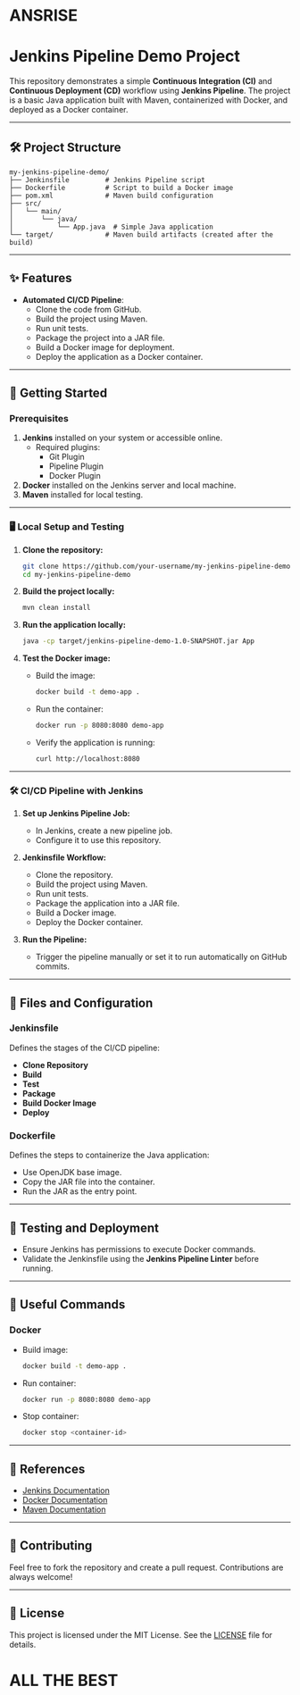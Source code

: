 # ANSRISE

# Jenkins Pipeline Demo Project

This repository demonstrates a simple **Continuous Integration (CI)** and **Continuous Deployment (CD)** workflow using **Jenkins Pipeline**. The project is a basic Java application built with Maven, containerized with Docker, and deployed as a Docker container.

---

## 🛠️ Project Structure

```
my-jenkins-pipeline-demo/
├── Jenkinsfile         # Jenkins Pipeline script
├── Dockerfile          # Script to build a Docker image
├── pom.xml             # Maven build configuration
├── src/
│   └── main/
│       └── java/
│           └── App.java  # Simple Java application
└── target/             # Maven build artifacts (created after the build)
```

---

## ✨ Features

- **Automated CI/CD Pipeline**:
  - Clone the code from GitHub.
  - Build the project using Maven.
  - Run unit tests.
  - Package the project into a JAR file.
  - Build a Docker image for deployment.
  - Deploy the application as a Docker container.

---

## 🚀 Getting Started

### Prerequisites
1. **Jenkins** installed on your system or accessible online.
   - Required plugins:
     - Git Plugin
     - Pipeline Plugin
     - Docker Plugin
2. **Docker** installed on the Jenkins server and local machine.
3. **Maven** installed for local testing.

---

### 🖥️ Local Setup and Testing

1. **Clone the repository:**
   ```bash
   git clone https://github.com/your-username/my-jenkins-pipeline-demo.git
   cd my-jenkins-pipeline-demo
   ```

2. **Build the project locally:**
   ```bash
   mvn clean install
   ```

3. **Run the application locally:**
   ```bash
   java -cp target/jenkins-pipeline-demo-1.0-SNAPSHOT.jar App
   ```

4. **Test the Docker image:**
   - Build the image:
     ```bash
     docker build -t demo-app .
     ```
   - Run the container:
     ```bash
     docker run -p 8080:8080 demo-app
     ```
   - Verify the application is running:
     ```bash
     curl http://localhost:8080
     ```

---

### 🛠️ CI/CD Pipeline with Jenkins

1. **Set up Jenkins Pipeline Job:**
   - In Jenkins, create a new pipeline job.
   - Configure it to use this repository.

2. **Jenkinsfile Workflow:**
   - Clone the repository.
   - Build the project using Maven.
   - Run unit tests.
   - Package the application into a JAR file.
   - Build a Docker image.
   - Deploy the Docker container.

3. **Run the Pipeline:**
   - Trigger the pipeline manually or set it to run automatically on GitHub commits.

---

## 📂 Files and Configuration

### **Jenkinsfile**
Defines the stages of the CI/CD pipeline:
- **Clone Repository**
- **Build**
- **Test**
- **Package**
- **Build Docker Image**
- **Deploy**

### **Dockerfile**
Defines the steps to containerize the Java application:
- Use OpenJDK base image.
- Copy the JAR file into the container.
- Run the JAR as the entry point.

---

## 🧪 Testing and Deployment

- Ensure Jenkins has permissions to execute Docker commands.
- Validate the Jenkinsfile using the **Jenkins Pipeline Linter** before running.

---

## 🔗 Useful Commands

### Docker
- Build image:  
  ```bash
  docker build -t demo-app .
  ```
- Run container:  
  ```bash
  docker run -p 8080:8080 demo-app
  ```
- Stop container:  
  ```bash
  docker stop <container-id>
  ```

---

## 📖 References

- [Jenkins Documentation](https://www.jenkins.io/doc/)
- [Docker Documentation](https://docs.docker.com/)
- [Maven Documentation](https://maven.apache.org/)

---

## 🤝 Contributing

Feel free to fork the repository and create a pull request. Contributions are always welcome!

---

## 📜 License

This project is licensed under the MIT License. See the [LICENSE](MIT) file for details.

# ALL THE BEST
